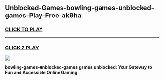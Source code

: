
## Unblocked-Games-bowling-games-unblocked-games-Play-Free-ak9ha
<h3>
<a href="https://premium76.site?title=bowling-games-unblocked-games&ref=17A">CLICK TO PLAY</a></h3>
<hr>

<h3>
<a href="https://premium76.site?title=bowling-games-unblocked-games&ref=17A">CLICK 2 PLAY</a>
  
</h3>

<a href="https://premium76.site?title=bowling-games-unblocked-games&ref=17A"><img src="https://clearcache.store/games.png"></a>


**bowling-games-unblocked-games games unblocked: Your Gateway to Fun and Accessible Online Gaming**
